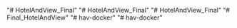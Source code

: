 "# HotelAndView_Final" 
"# HotelAndView_Final" 
"# HotelAndView_Final" 
"# Final_HotelAndView" 
"# hav-docker" 
"# hav-docker" 
